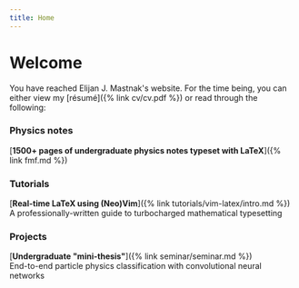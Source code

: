 ```yaml
---
title: Home
---
```

# Welcome
You have reached Elijan J. Mastnak's website.
For the time being, you can either view my [résumé]({% link cv/cv.pdf %}) or read through the following:

### Physics notes

[**1500+ pages of undergraduate physics notes typeset with LaTeX**]({% link fmf.md %})

### Tutorials

[**Real-time LaTeX using (Neo)Vim**]({% link tutorials/vim-latex/intro.md %}) 
<br>
A professionally-written guide to turbocharged mathematical typesetting

### Projects

[**Undergraduate "mini-thesis"**]({% link seminar/seminar.md %}) 
<br>
End-to-end particle physics classification with convolutional neural networks
